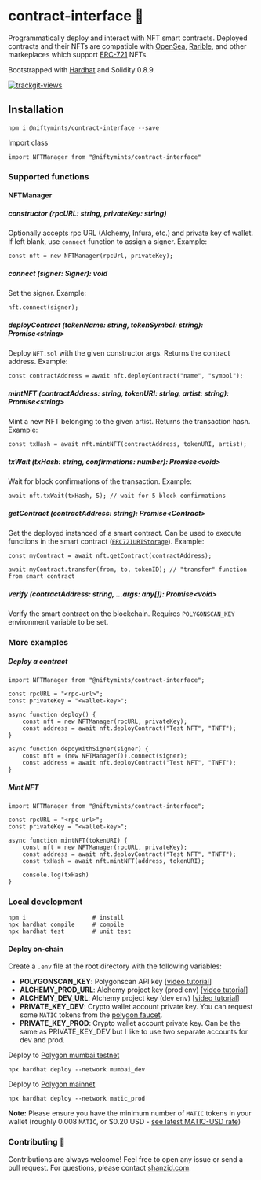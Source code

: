 
# contract-interface 🦍
Programmatically deploy and interact with NFT smart contracts.
Deployed contracts and their NFTs are compatible with [OpenSea](https://opensea.io/), [Rarible](https://rarible.com/), and other markeplaces which support [ERC-721](https://docs.openzeppelin.com/contracts/4.x/api/token/erc721) NFTs.

Bootstrapped with [Hardhat](https://hardhat.org/) and Solidity 0.8.9.

<a href="https://trackgit.com">
<img src="https://us-central1-trackgit-analytics.cloudfunctions.net/token/ping/kydbvcpuvqnnmmccnjky" alt="trackgit-views" />
</a>


## Installation
```
npm i @niftymints/contract-interface --save
```
Import class
```
import NFTManager from "@niftymints/contract-interface"
```

### Supported functions
#### NFTManager
##### constructor (rpcURL: string, privateKey: string)
Optionally accepts rpc URL (Alchemy, Infura, etc.) and private key of wallet. If left blank, use ``connect`` function to assign a signer. Example:
```
const nft = new NFTManager(rpcUrl, privateKey);
```

##### connect (signer: Signer): void
Set the signer. Example:
```
nft.connect(signer);
```

##### deployContract (tokenName: string, tokenSymbol: string): Promise&lt;string&gt;
Deploy `NFT.sol` with the given constructor args. Returns the contract address. Example:
```
const contractAddress = await nft.deployContract("name", "symbol");
```

##### mintNFT (contractAddress: string, tokenURI: string, artist: string): Promise&lt;string&gt;
Mint a new NFT belonging to the given artist. Returns the transaction hash. Example:
```
const txHash = await nft.mintNFT(contractAddress, tokenURI, artist);
```

##### txWait (txHash: string, confirmations: number): Promise&lt;void&gt;
Wait for block confirmations of the transaction. Example:
```
await nft.txWait(txHash, 5); // wait for 5 block confirmations
```

##### getContract (contractAddress: string): Promise&lt;Contract&gt;
Get the deployed instanced of a smart contract. Can be used to execute functions in the smart contract ([`ERC721URIStorage`](https://docs.openzeppelin.com/contracts/4.x/api/token/erc721#ERC721URIStorage)). Example:
```
const myContract = await nft.getContract(contractAddress);

await myContract.transfer(from, to, tokenID); // "transfer" function from smart contract
```

##### verify (contractAddress: string, ...args: any[]): Promise&lt;void&gt;
Verify the smart contract on the blockchain. Requires `POLYGONSCAN_KEY` environment variable to be set.
  

### More examples

##### Deploy a contract
```
import NFTManager from "@niftymints/contract-interface";

const rpcURL = "<rpc-url>";
const privateKey = "<wallet-key>";

async function deploy() {
    const nft = new NFTManager(rpcURL, privateKey);
    const address = await nft.deployContract("Test NFT", "TNFT");
}

async function depoyWithSigner(signer) {
    const nft = (new NFTManager()).connect(signer);
    const address = await nft.deployContract("Test NFT", "TNFT");
}
```

##### Mint NFT
```
import NFTManager from "@niftymints/contract-interface";

const rpcURL = "<rpc-url>";
const privateKey = "<wallet-key>";

async function mintNFT(tokenURI) {
    const nft = new NFTManager(rpcURL, privateKey);
    const address = await nft.deployContract("Test NFT", "TNFT");
    const txHash = await nft.mintNFT(address, tokenURI);
    
    console.log(txHash)
}
```



### Local development
```
npm i                   # install
npx hardhat compile     # compile
npx hardhat test        # unit test
```
#### Deploy on-chain
Create a ``.env`` file at the root directory with the following variables:
* **POLYGONSCAN_KEY**: Polygonscan API key [[video tutorial](https://youtu.be/51IC0dZGTbg)]
* **ALCHEMY_PROD_URL**: Alchemy project key (prod env) [[video tutorial](https://youtu.be/tfggWxfG9o0)]
* **ALCHEMY_DEV_URL**: Alchemy project key (dev env) [[video tutorial](https://youtu.be/tfggWxfG9o0)]
* **PRIVATE_KEY_DEV**: Crypto wallet account private key. You can request some ``MATIC`` tokens from the [polygon faucet](https://faucet.polygon.technology/).
* **PRIVATE_KEY_PROD**: Crypto wallet account private key. Can be the same as PRIVATE_KEY_DEV but I like to use two separate accounts for dev and prod.

Deploy to [Polygon mumbai testnet](https://mumbai.polygonscan.com/)
```
npx hardhat deploy --network mumbai_dev
```
Deploy to [Polygon mainnet](https://polygonscan.com/)
```
npx hardhat deploy --network matic_prod
```
**Note:** Please ensure you have the minimum number of ``MATIC`` tokens in your wallet (roughly 0.008 `MATIC`, or $0.20 USD - [see latest MATIC-USD rate](https://coinmarketcap.com/currencies/polygon/))


### Contributing 👋
Contributions are always welcome! Feel free to open any issue or send a pull request.
For questions, please contact [shanzid.com](shanzid.com).